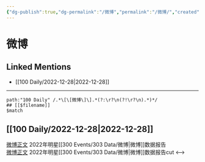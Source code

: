 ```yaml
---
{"dg-publish":true,"dg-permalink":"/微博","permalink":"/微博/","created":"2022-12-30T17:28:52.000+08:00","updated":"2023-04-10T16:47:08.451+08:00"}
---
```


# 微博

## Linked Mentions
- [[100 Daily/2022-12-28\|2022-12-28]]


---

```expander
path:"100 Daily" /.*\[\[微博\]\].*(?:\r?\n(?!\r?\n).*)*/
## [[$filename]]
$match
```
## [[100 Daily/2022-12-28\|2022-12-28]]
[微博正文](https://m.weibo.cn/1893711543/4851658569548599) 2022年明星[[300 Events/303 Data/微博\|微博]]数据报告  
[微博正文](https://m.weibo.cn/2321178365/4851666413949143) 2022年明星[[300 Events/303 Data/微博\|微博]]数据报告cut
<-->